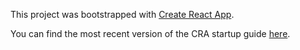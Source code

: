 This project was bootstrapped with [Create React App](https://github.com/facebookincubator/create-react-app).

You can find the most recent version of the CRA startup guide [here](https://github.com/facebookincubator/create-react-app/blob/master/packages/react-scripts/template/README.md).
